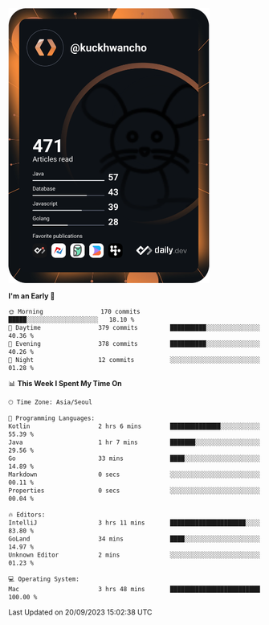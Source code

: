 <a href="https://app.daily.dev/kuckhwancho"><img src="https://github.com/kuckjwi0928/kuckjwi0928/blob/master/devcard.svg" width="400" alt="Kuckjwi Devcard"/></a>

<!--START_SECTION:waka-->
**I'm an Early 🐤** 

```text
🌞 Morning                170 commits         █████░░░░░░░░░░░░░░░░░░░░   18.10 % 
🌆 Daytime                379 commits         ██████████░░░░░░░░░░░░░░░   40.36 % 
🌃 Evening                378 commits         ██████████░░░░░░░░░░░░░░░   40.26 % 
🌙 Night                  12 commits          ░░░░░░░░░░░░░░░░░░░░░░░░░   01.28 % 
```


📊 **This Week I Spent My Time On** 

```text
🕑︎ Time Zone: Asia/Seoul

💬 Programming Languages: 
Kotlin                   2 hrs 6 mins        ██████████████░░░░░░░░░░░   55.39 % 
Java                     1 hr 7 mins         ███████░░░░░░░░░░░░░░░░░░   29.56 % 
Go                       33 mins             ████░░░░░░░░░░░░░░░░░░░░░   14.89 % 
Markdown                 0 secs              ░░░░░░░░░░░░░░░░░░░░░░░░░   00.11 % 
Properties               0 secs              ░░░░░░░░░░░░░░░░░░░░░░░░░   00.04 % 

🔥 Editors: 
IntelliJ                 3 hrs 11 mins       █████████████████████░░░░   83.80 % 
GoLand                   34 mins             ████░░░░░░░░░░░░░░░░░░░░░   14.97 % 
Unknown Editor           2 mins              ░░░░░░░░░░░░░░░░░░░░░░░░░   01.23 % 

💻 Operating System: 
Mac                      3 hrs 48 mins       █████████████████████████   100.00 % 
```


 Last Updated on 20/09/2023 15:02:38 UTC
<!--END_SECTION:waka-->

